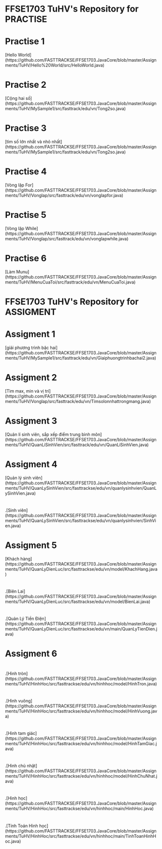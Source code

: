 # FFSE1703 TuHV's Repository for PRACTISE
<h1>Practise 1</h1>[Hello World]
(https://github.com/FASTTRACKSE/FFSE1703.JavaCore/blob/master/Assignments/TuHV/Hello%20World/src/HelloWorld.java)
<h1>Practise 2</h1>[Cộng hai số]
(https://github.com/FASTTRACKSE/FFSE1703.JavaCore/blob/master/Assignments/TuHV/MySample1/src/fasttrack/edu/vn/Tong2so.java)
<h1>Practise 3</h1>  [tìm số lớn nhất và nhỏ nhất]
(https://github.com/FASTTRACKSE/FFSE1703.JavaCore/blob/master/Assignments/TuHV/MySample1/src/fasttrack/edu/vn/Tong2so.java)
<h1>Practise 4</h1> [Vòng lặp For]
(https://github.com/FASTTRACKSE/FFSE1703.JavaCore/blob/master/Assignments/TuHV/Vonglap/src/fasttrack/edu/vn/vonglapfor.java)
<h1>Practise 5</h1> [Vòng lặp While]
(https://github.com/FASTTRACKSE/FFSE1703.JavaCore/blob/master/Assignments/TuHV/Vonglap/src/fasttrack/edu/vn/vonglapwhile.java)
<h1>Practise 6</h1> [Làm Munu]
(https://github.com/FASTTRACKSE/FFSE1703.JavaCore/blob/master/Assignments/TuHV/MenuCuaToi/src/fasttrack/edu/vn/MenuCuaToi.java)
<h1> FFSE1703 TuHV's Repository for ASSIGMENT</h1>
<h1>Assigment 1</h1>  [giải phương trình bậc hai]
(https://github.com/FASTTRACKSE/FFSE1703.JavaCore/blob/master/Assignments/TuHV/MySample1/src/fasttrack/edu/vn/Giaiphuongtrinhbachai2.java)
<h1>Assigment 2</h1>  [Tìm max, min và vị trí]
(https://github.com/FASTTRACKSE/FFSE1703.JavaCore/blob/master/Assignments/TuHV/Vonglap/src/fasttrack/edu/vn/Timsolonnhattrongmang.java)
<h1>Assigment 3</h1>  [Quản lí sinh viên, sắp xếp điểm trung bình môn]
(https://github.com/FASTTRACKSE/FFSE1703.JavaCore/blob/master/Assignments/TuHV/QuanLiSinhVien/src/fasttrack/edu/vn/QuanLiSinhVien.java)
<h1>Assigment 4</h1>[Quản lý sinh viên]
(https://github.com/FASTTRACKSE/FFSE1703.JavaCore/blob/master/Assignments/TuHV/QuanLySinhVien/src/fasttrackse/edu/vn/quanlysinhvien/QuanLySinhVien.java)
 <h1></h1>.[Sinh viên]
(https://github.com/FASTTRACKSE/FFSE1703.JavaCore/blob/master/Assignments/TuHV/QuanLySinhVien/src/fasttrackse/edu/vn/quanlysinhvien/SinhVien.java)
<h1>Assigment 5</h1> [Khách hàng]
(https://github.com/FASTTRACKSE/FFSE1703.JavaCore/blob/master/Assignments/TuHV/QuanLyDienLuc/src/fasttrackse/edu/vn/model/KhachHang.java)
 <h1></h1>.[Biên Lai]
 (https://github.com/FASTTRACKSE/FFSE1703.JavaCore/blob/master/Assignments/TuHV/QuanLyDienLuc/src/fasttrackse/edu/vn/model/BienLai.java)
 <h1></h1>.[Quản Lý Tiền Điện]
 (https://github.com/FASTTRACKSE/FFSE1703.JavaCore/blob/master/Assignments/TuHV/QuanLyDienLuc/src/fasttrackse/edu/vn/main/QuanLyTienDien.java)
 <h1>Assigment 6</h1>
 <h1></h1>.[Hình tròn]
 (https://github.com/FASTTRACKSE/FFSE1703.JavaCore/blob/master/Assignments/TuHV/HinhHoc/src/fasttrackse/edu/vn/hinhhoc/model/HinhTron.java)
 <h1></h1>.[Hình vuông]
 (https://github.com/FASTTRACKSE/FFSE1703.JavaCore/blob/master/Assignments/TuHV/HinhHoc/src/fasttrackse/edu/vn/hinhhoc/model/HinhVuong.java)
 <h1></h1>.[Hình tam giác]
 (https://github.com/FASTTRACKSE/FFSE1703.JavaCore/blob/master/Assignments/TuHV/HinhHoc/src/fasttrackse/edu/vn/hinhhoc/model/HinhTamGiac.java)
  <h1></h1>.[Hình chủ nhật]
  (https://github.com/FASTTRACKSE/FFSE1703.JavaCore/blob/master/Assignments/TuHV/HinhHoc/src/fasttrackse/edu/vn/hinhhoc/model/HinhChuNhat.java)
   <h1></h1>.[Hình học]
   (https://github.com/FASTTRACKSE/FFSE1703.JavaCore/blob/master/Assignments/TuHV/HinhHoc/src/fasttrackse/edu/vn/hinhhoc/main/HinhHoc.java)

   <h1></h1>.[Tính Toán  Hình học]
   (https://github.com/FASTTRACKSE/FFSE1703.JavaCore/blob/master/Assignments/TuHV/HinhHoc/src/fasttrackse/edu/vn/hinhhoc/main/TinhToanHinhHoc.java)


  
 
 
 
